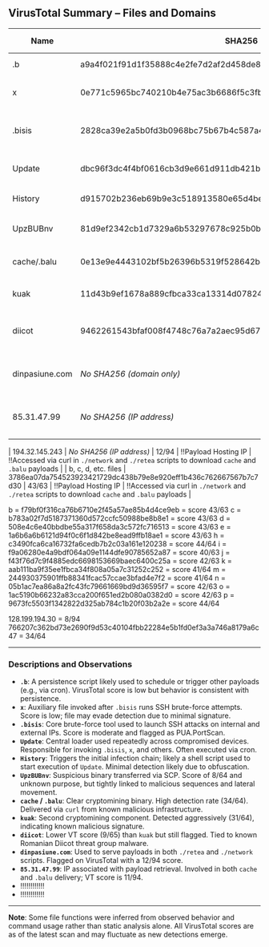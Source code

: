 ## VirusTotal Summary – Files and Domains

| Name         | SHA256                                                              | VirusTotal Score | Likely Function         | Associated Command (if applicable)                                                                                             |
|--------------|----------------------------------------------------------------------|------------------|-------------------------|-------------------------------------------------------------------------------------------------------------------------------|
| .b           | a9a4f021f91d1f35888c4e2fe7d2af2d458de8c8aba4f5815f1ed3125650c28f     | N/A              | !!Persistence Script      | `/bin/bash /var/tmp/.update-logs/./.b`                                                                                        |
| x            | 0e771c5965bc740210b4e75ac3b6686f5c3fbcf83604e8a2c578814347dea8c2     | N/A              | !!Auxiliary Payload       | Part of bash sequence after `.bisis` brute-force execution                                                                    |
| .bisis       | 2828ca39e2a5b0fd3b0968bc75b67b4c587a49c13929a6cb050b0989ee01cd22     | 6/64             | SSH Brute-Force Tool    | `/var/tmp/.update-logs/./.bisis ssh -o /var/tmp/.update-logs/data.json --userauth none --timeout 8`                          |
| Update       | dbc96f3dc4f4bf0616cb3d9e661d911db421b7ef245304a976c5c09a1207b346     | N/A              | !!Loader / Dropper        | Executed after `History`, initiates `.bisis` and other payloads                                                               |
| History      | d915702b236eb69b9e3c518913580e65d4be0b3d320d28152549ef7bed93a23b     | N/A              | !!Initial Script Trigger  | `/bin/bash /var/tmp/.update-logs/./History`                                                                                   |
| UpzBUBnv     | 81d9ef2342cb1d7329a6b53297678c925b0b5380b2add63a140db83fa046a83d     | N/A              | !!Suspicious Executable   | Dropped via SCP; used as an early-stage executable on compromised system                                                     |
| cache/.balu  | 0e13e9e4443102bf5b26396b5319f528642b4f0477feb9c7f536fab379b73074     | 34/64            | Cryptominer             | Downloaded and executed as `./cache` via `./network` script                                                                  |
| kuak         | 11d43b9ef1678a889cfbca33ca13314d07824753965cafb28d4030644a2c5ccd     | 31/64            | Cryptominer             | Deployed by `./network` script; executed from `/var/tmp/Documents/kuak`                                                      |
| diicot       | 9462261543bfaf008f4748c76a7a2aec95d67f73315d1adea1833d51f9ec29f6     | 9/65             | Cryptominer             | Hidden file launched from `/var/tmp/Documents/.diicot`, tied to known Diicot campaigns                                       |
| dinpasiune.com | *No SHA256 (domain only)*                                          | 16/94            | Payload Hosting Domain  | Used in `./retea` script and curl commands to download and execute remote payloads                                           |
| 85.31.47.99  | *No SHA256 (IP address)*                                             | 1/94            | Payload Hosting IP      | Accessed via curl in `./network` and `./retea` scripts to download `cache` and `.balu` payloads                              |

| 194.32.145.243  | *No SHA256 (IP address)*                                             | 12/94            | !!Payload Hosting IP      | !!Accessed via curl in `./network` and `./retea` scripts to download `cache` and `.balu` payloads                        |
| b, c, d, etc. files  | 3786ea07da754523923421729dc438b79e8e920eff1b436c762667567b7c7d30    | 43/63            | !!Payload Hosting IP      | !!Accessed via curl in `./network` and `./retea` scripts to download `cache` and `.balu` payloads                        |


b = f79bf0f316ca76b6710e2f45a57ae85b4d4ce9eb = score 43/63
c = b783a02f7d5187371360d572ccfc50988be8b8e1 = score 43/63
d = 508e4c6e40bbdbe55a317f658da3c572fc716513 = score 43/63
e = 1a6b6a6b6121d94f0c6f1d842be8ead9ffb18ae1 = score 43/63
h = c3490fca6ca16732fa6cedb7b2c03a161e120238 = score 44/64
i = f9a06280e4a9bdf064a09e1144dfe90785652a87 = score 40/63
j = f43f76d7c9f4885edc6698153669baec6400c25a = score 42/63
k = aab111ba9f35ee1fbca34f808a05a7c31252c252 = score 41/64
m = 244930375901ffb88341fcac57ccae3bfad4e7f2 = score 41/64
n = 05b1ac7ea86a8a2fc43fc79661669bd9d36595f7 = score 42/63
o = 1ac5190b66232a83cca200f651ed2b080a0382d0 = score 42/63
p = 9673fc5503f1342822d325ab784c1b20f03b2a2e = score 44/64

128.199.194.30 = 8/94
766207c362bd73e2690f9d53c40104fbb22284e5b1fd0ef3a3a746a8179a6c47 = 34/64

---

### Descriptions and Observations

- **`.b`**: A persistence script likely used to schedule or trigger other payloads (e.g., via cron). VirusTotal score is low but behavior is consistent with persistence.
- **`x`**: Auxiliary file invoked after `.bisis` runs SSH brute-force attempts. Score is low; file may evade detection due to minimal signature.
- **`.bisis`**: Core brute-force tool used to launch SSH attacks on internal and external IPs. Score is moderate and flagged as PUA.PortScan.
- **`Update`**: Central loader used repeatedly across compromised devices. Responsible for invoking `.bisis`, `x`, and others. Often executed via cron.
- **`History`**: Triggers the initial infection chain; likely a shell script used to start execution of `Update`. Minimal detection likely due to obfuscation.
- **`UpzBUBnv`**: Suspicious binary transferred via SCP. Score of 8/64 and unknown purpose, but tightly linked to malicious sequences and lateral movement.
- **`cache` / `.balu`**: Clear cryptomining binary. High detection rate (34/64). Delivered via `curl` from known malicious infrastructure.
- **`kuak`**: Second cryptomining component. Detected aggressively (31/64), indicating known malicious signature.
- **`diicot`**: Lower VT score (9/65) than `kuak` but still flagged. Tied to known Romanian Diicot threat group malware.
- **`dinpasiune.com`**: Used to serve payloads in both `./retea` and `./network` scripts. Flagged on VirusTotal with a 12/94 score.
- **`85.31.47.99`**: IP associated with payload retrieval. Involved in both `cache` and `.balu` delivery; VT score is 11/94.
- !!!!!!!!!!!!
- !!!!!!!!!!!!

---

**Note**: Some file functions were inferred from observed behavior and command usage rather than static analysis alone. All VirusTotal scores are as of the latest scan and may fluctuate as new detections emerge.


